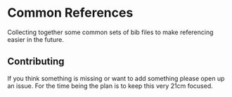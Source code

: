 # Common References

Collecting together some common sets of bib files to make referencing easier
in the future.

## Contributing

If you think something is missing or want to add something please open up an
issue. For the time being the plan is to keep this very 21cm focused.
